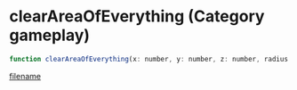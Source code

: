 # clearAreaOfEverything (Category gameplay)

```js
function clearAreaOfEverything(x: number, y: number, z: number, radius: number, p4: boolean, p5: boolean, p6: boolean, p7: boolean): void
```

[filename](clearAreaOfEverything_m.md ':include')